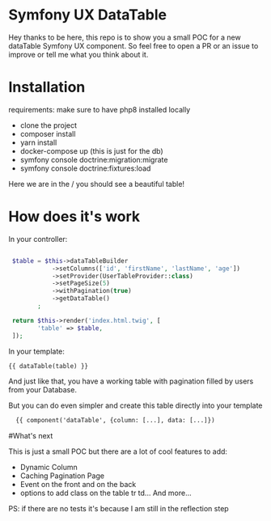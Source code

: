 # Symfony UX DataTable

Hey thanks to be here, this repo is to show you a small POC for a new dataTable Symfony UX component. 
So feel free to open a PR or an issue to improve or tell me what you think about it.


# Installation

requirements: make sure to have php8 installed locally

- clone the project
- composer install
- yarn install
- docker-compose up (this is just for the db)
- symfony console doctrine:migration:migrate
- symfony console doctrine:fixtures:load

Here we are in the / you should see a beautiful table!

# How does it's work

In your controller:
```php

 $table = $this->dataTableBuilder
            ->setColumns(['id', 'firstName', 'lastName', 'age'])
            ->setProvider(UserTableProvider::class)
            ->setPageSize(5)
            ->withPagination(true)
            ->getDataTable()
        ;

 return $this->render('index.html.twig', [
        'table' => $table,
 ]);

```

In your template:
```php
{{ dataTable(table) }}
```

And just like that, you have a working table with pagination filled by users from your Database.

But you can do even simpler and create this table directly into your template
```html
  {{ component('dataTable', {column: [...], data: [...]})
```

#What's next

This is just a small POC but there are a lot of cool features to add:
- Dynamic Column
- Caching Pagination Page
- Event on the front and on the back
- options to add class on the table tr td...
And more...

PS: if there are no tests it's because I am still in the reflection step
